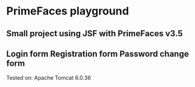 PrimeFaces playground
==========

Small project using JSF with PrimeFaces v3.5
-------------------------------------
Login form
Registration form
Password change form
-------------------------------------

Tested on:
Apache Tomcat 6.0.36

